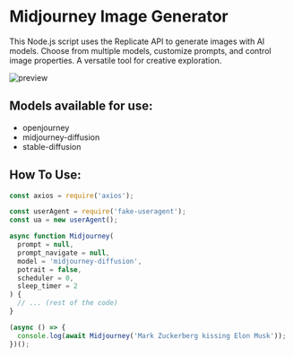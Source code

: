 # Midjourney Image Generator
This Node.js script uses the Replicate API to generate images with AI models. Choose from multiple models, customize prompts, and control image properties. A versatile tool for creative exploration.

![preview](Midjourney.jpg)

## Models available for use:
- openjourney
- midjourney-diffusion
- stable-diffusion

## How To Use:
```javascript
const axios = require('axios');

const userAgent = require('fake-useragent');
const ua = new userAgent();

async function Midjourney(
  prompt = null,
  prompt_navigate = null,
  model = 'midjourney-diffusion',
  potrait = false,
  scheduler = 0,
  sleep_timer = 2
) {
  // ... (rest of the code)
}

(async () => {
  console.log(await Midjourney('Mark Zuckerberg kissing Elon Musk'));
})();



